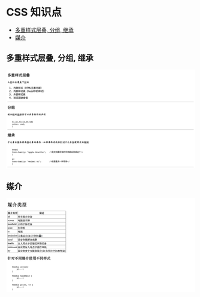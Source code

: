 # CSS 知识点

- [多重样式层叠, 分组, 继承](#foundation)
- [媒介](#media)


## 多重样式层叠, 分组, 继承

![foundation](ScreenShots/foundation.png)

## 媒介

![media](ScreenShots/media.png)
